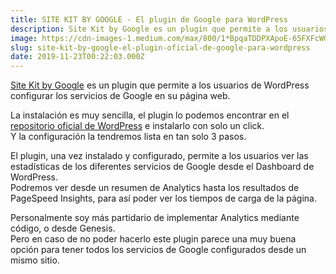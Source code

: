 ```yaml
---
title: SITE KIT BY GOOGLE - El plugin de Google para WordPress
description: Site Kit by Google es un plugin que permite a los usuarios de WordPress configurar los servicios de Google en su página web.
image: https://cdn-images-1.medium.com/max/800/1*BpqaTDDPXApoE-65FXFcWQ.jpeg
slug: site-kit-by-google-el-plugin-oficial-de-google-para-wordpress
date: 2019-11-23T00:22:03.000Z
---
```


[Site Kit by Google](https://sitekit.withgoogle.com/) es un plugin que permite a los usuarios de WordPress configurar los servicios de Google en su página web.

La instalación es muy sencilla, el plugin lo podemos encontrar en el [repositorio oficial de WordPress](https://wordpress.org/plugins/google-site-kit/) e instalarlo con solo un click.  
Y la configuración la tendremos lista en tan solo 3 pasos.

El plugin, una vez instalado y configurado, permite a los usuarios ver las estadísticas de los diferentes servicios de Google desde el Dashboard de WordPress.  
Podremos ver desde un resumen de Analytics hasta los resultados de PageSpeed Insights, para así poder ver los tiempos de carga de la página.

Personalmente soy más partidario de implementar Analytics mediante código, o desde Genesis.  
Pero en caso de no poder hacerlo este plugin parece una muy buena opción para tener todos los servicios de Google configurados desde un mismo sitio.
